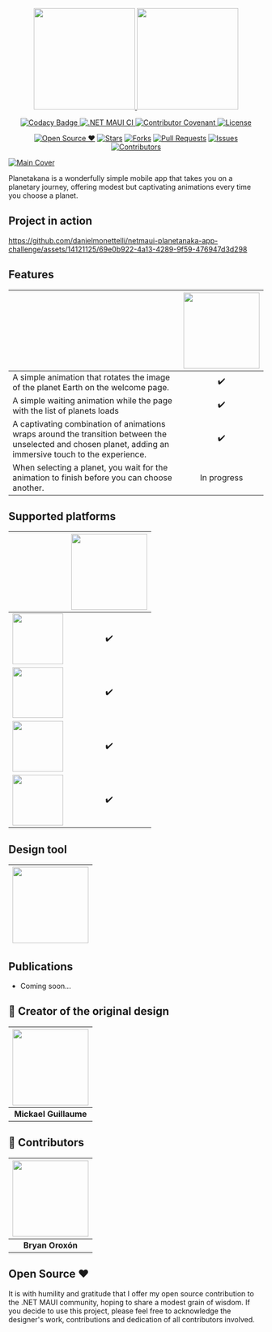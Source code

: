 <p align="center">
<a href="https://github.com/danielmonettelli/netmaui-planetanaka-app-challenge#gh-light-mode-only">
<img width="200" src="https://raw.githubusercontent.com/danielmonettelli/netmaui-planetanaka-app-challenge/e0ebeb1335fa7875728edcc9b05600c4b8805abb/Assets/brand_light.svg#gh-light-mode-only">
</a>
<a href="https://github.com/danielmonettelli/netmaui-planetanaka-app-challenge#gh-dark-mode-only">
<img width="200" src="https://raw.githubusercontent.com/danielmonettelli/netmaui-planetanaka-app-challenge/e0ebeb1335fa7875728edcc9b05600c4b8805abb/Assets/brand_dark.svg#gh-dark-mode-only">
</a>
</p>

<p align="center">
  <a href="https://app.codacy.com/gh/danielmonettelli/netmaui-planetanaka-app-challenge/dashboard?utm_source=gh&utm_medium=referral&utm_content=&utm_campaign=Badge_grade">
  <img src="https://app.codacy.com/project/badge/Grade/a1bd53b339cc437bb15f257033244a1a" alt="Codacy Badge">
  </a>
  <a href="https://github.com/danielmonettelli/netmaui-planetanaka-app-challenge/actions/workflows/mobile.yml">
  <img src="https://github.com/danielmonettelli/netmaui-planetanaka-app-challenge/actions/workflows/mobile.yml/badge.svg" alt=".NET MAUI CI">
  </a>
  <a href="CODE_OF_CONDUCT.md">
    <img src="https://img.shields.io/badge/Contributor%20Covenant-2.1-4baaaa.svg" alt="Contributor Covenant">
  </a>
  <a href="LICENSE">
    <img src="https://img.shields.io/badge/license-MIT-blue.svg?style=flat-square" alt="License">
  </a>
</p>

<div align="center">

[![Open Source ❤](https://badges.frapsoft.com/os/v1/open-source.svg?v=103)](#open-source-) [![Stars](https://img.shields.io/github/stars/danielmonettelli/netmaui-planetanaka-app-challenge)](https://github.com/danielmonettelli/netmaui-planetanaka-app-challenge/stargazers) [![Forks](https://img.shields.io/github/forks/danielmonettelli/netmaui-planetanaka-app-challenge)](https://github.com/danielmonettelli/netmaui-planetanaka-app-challenge/network/members) [![Pull Requests](https://img.shields.io/github/issues-pr/danielmonettelli/netmaui-planetanaka-app-challenge)](https://github.com/danielmonettelli/netmaui-planetanaka-app-challenge/pulls) [![Issues](https://img.shields.io/github/issues/danielmonettelli/netmaui-planetanaka-app-challenge)](https://github.com/danielmonettelli/netmaui-planetanaka-app-challenge/issues) [![Contributors](https://img.shields.io/github/contributors/danielmonettelli/netmaui-planetanaka-app-challenge?color=2b9348)](https://github.com/danielmonettelli/netmaui-planetanaka-app-challenge/graphs/contributors)

</div>

[![Main Cover](https://raw.githubusercontent.com/danielmonettelli/netmaui-planetanaka-app-challenge/main/Assets/planetanaka_main_cover.png)](#Main-Cover)

Planetakana is a wonderfully simple mobile app that takes you on a planetary journey, offering modest but captivating animations every time you choose a planet.

## Project in action

https://github.com/danielmonettelli/netmaui-planetanaka-app-challenge/assets/14121125/69e0b922-4a13-4289-9f59-476947d3d298

## Features

|            | [<img src="https://raw.githubusercontent.com/danielmonettelli/netmaui-planetanaka-app-challenge/main/Assets/planetanaka.png" width="150">](#features) |
| -------------------------- | :----------------: |
| A simple animation that rotates the image of the planet Earth on the welcome page.          |         ✔️         |
 A simple waiting animation while the page with the list of planets loads       |         ✔️         | 
  A captivating combination of animations wraps around the transition between the unselected and chosen planet, adding an immersive touch to the experience.        |         ✔️         
  | When selecting a planet, you wait for the animation to finish before you can choose another.          |         In progress         |


## Supported platforms

|            | [<img src="https://raw.githubusercontent.com/danielmonettelli/MyResources/main/Global_Icons/dotnetmaui.png" width="150">](#dotnetmaui) |
| -------------------------- | :----------------: |
| [<img src="https://raw.githubusercontent.com/danielmonettelli/MyResources/main/Global_Icons/android.png" width="100">](#android) |         ✔️         |
| [<img src="https://raw.githubusercontent.com/danielmonettelli/MyResources/main/Global_Icons/ios.png" width="100">](#iOS) |         ✔️         |
| [<img src="https://raw.githubusercontent.com/danielmonettelli/MyResources/main/Global_Icons/windows.png" width="100">](#windows) |         ✔️         |
| [<img src="https://raw.githubusercontent.com/danielmonettelli/MyResources/main/Global_Icons/macos.png" width="100">](#macos) |         ✔️         |

## Design tool

| [<img src="https://raw.githubusercontent.com/danielmonettelli/MyResources/main/Global_Icons/adobexd.png" width="150">](https://helpx.adobe.com/support/xd.html) |
| -------------------------- |

## Publications

- Coming soon...

## 🎨 Creator of the original design

| [<img src="https://raw.githubusercontent.com/danielmonettelli/netmaui-planetanaka-app-challenge/main/Assets/mickael_guillaume.jpeg" width="150">](https://dribbble.com/shots/12161157-Space-Exploration) |
:---------------------------------------------:|
| **Mickael Guillaume** |

## 👥 Contributors

| [<img src="https://avatars.githubusercontent.com/u/25359161?v=4" width="150">](https://github.com/BryanOroxon) |
:---------------------------------------------:|
| **Bryan Oroxón** |

## Open Source ❤

It is with humility and gratitude that I offer my open source contribution to the .NET MAUI community, hoping to share a modest grain of wisdom. If you decide to use this project, please feel free to acknowledge the designer's work, contributions and dedication of all contributors involved.
